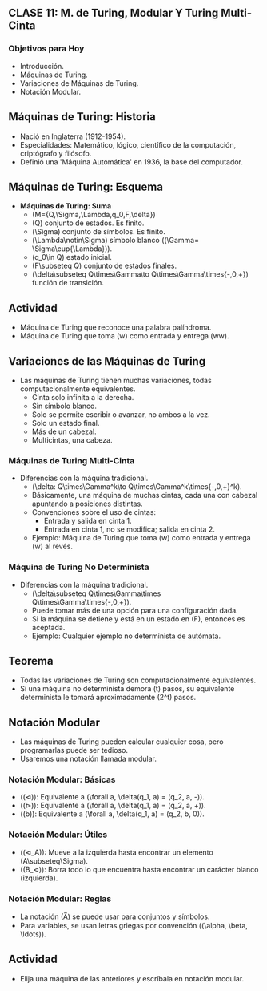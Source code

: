 ## CLASE 11: M. de Turing, Modular Y Turing Multi-Cinta

### Objetivos para Hoy
- Introducción.
- Máquinas de Turing.
- Variaciones de Máquinas de Turing.
- Notación Modular.

## Máquinas de Turing: Historia
- Nació en Inglaterra (1912-1954).
- Especialidades: Matemático, lógico, científico de la computación, criptógrafo y filósofo.
- Definió una 'Máquina Automática' en 1936, la base del computador.

## Máquinas de Turing: Esquema
- **Máquinas de Turing: Suma**
  - \(M=\{Q,\Sigma,\Lambda,q_0,F,\delta\}\)
  - \(Q\) conjunto de estados. Es finito.
  - \(\Sigma\) conjunto de símbolos. Es finito.
  - \(\Lambda\notin\Sigma\) símbolo blanco (\(\Gamma= \Sigma\cup\{\Lambda\}\)).
  - \(q_0\in Q\) estado inicial.
  - \(F\subseteq Q\) conjunto de estados finales.
  - \(\delta\subseteq Q\times\Gamma\to Q\times\Gamma\times\{-,0,+\}\) función de transición.

## Actividad
- Máquina de Turing que reconoce una palabra palíndroma.
- Máquina de Turing que toma \(w\) como entrada y entrega \(ww\).

## Variaciones de las Máquinas de Turing
- Las máquinas de Turing tienen muchas variaciones, todas computacionalmente equivalentes.
  - Cinta solo infinita a la derecha.
  - Sin símbolo blanco.
  - Solo se permite escribir o avanzar, no ambos a la vez.
  - Solo un estado final.
  - Más de un cabezal.
  - Multicintas, una cabeza.

### Máquinas de Turing Multi-Cinta
- Diferencias con la máquina tradicional.
  - \(\delta: Q\times\Gamma^k\to Q\times\Gamma^k\times\{-,0,+\}^k\).
  - Básicamente, una máquina de muchas cintas, cada una con cabezal apuntando a posiciones distintas.
  - Convenciones sobre el uso de cintas:
    - Entrada y salida en cinta 1.
    - Entrada en cinta 1, no se modifica; salida en cinta 2.
  - Ejemplo: Máquina de Turing que toma \(w\) como entrada y entrega \(w\) al revés.

### Máquina de Turing No Determinista
- Diferencias con la máquina tradicional.
  - \(\delta\subseteq Q\times\Gamma\times Q\times\Gamma\times\{-,0,+\}\).
  - Puede tomar más de una opción para una configuración dada.
  - Si la máquina se detiene y está en un estado en \(F\), entonces es aceptada.
  - Ejemplo: Cualquier ejemplo no determinista de autómata.
  
## Teorema
- Todas las variaciones de Turing son computacionalmente equivalentes.
- Si una máquina no determinista demora \(t\) pasos, su equivalente determinista le tomará aproximadamente \(2^t\) pasos.

## Notación Modular
- Las máquinas de Turing pueden calcular cualquier cosa, pero programarlas puede ser tedioso.
- Usaremos una notación llamada modular.

### Notación Modular: Básicas
- \((⊲)\): Equivalente a \(\forall a, \delta(q_1, a) = (q_2, a, -)\).
- \((⊳)\): Equivalente a \(\forall a, \delta(q_1, a) = (q_2, a, +)\).
- \((b)\): Equivalente a \(\forall a, \delta(q_1, a) = (q_2, b, 0)\).

### Notación Modular: Útiles
- \((⊲_A)\): Mueve a la izquierda hasta encontrar un elemento \(A\subseteq\Sigma\).
- \((B_⊲)\): Borra todo lo que encuentra hasta encontrar un carácter blanco (izquierda).

### Notación Modular: Reglas
- La notación \(A̅\) se puede usar para conjuntos y símbolos.
- Para variables, se usan letras griegas por convención (\(\alpha, \beta, \ldots\)).

## Actividad
- Elija una máquina de las anteriores y escríbala en notación modular.
